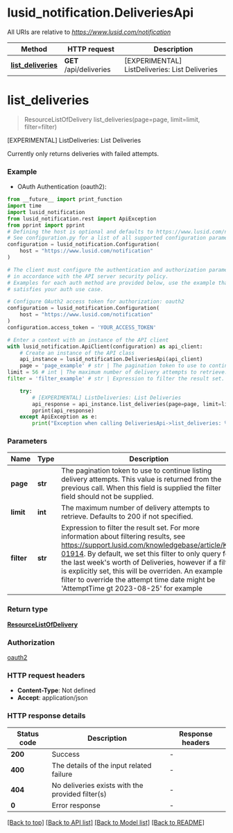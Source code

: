 # lusid_notification.DeliveriesApi

All URIs are relative to *https://www.lusid.com/notification*

Method | HTTP request | Description
------------- | ------------- | -------------
[**list_deliveries**](DeliveriesApi.md#list_deliveries) | **GET** /api/deliveries | [EXPERIMENTAL] ListDeliveries: List Deliveries


# **list_deliveries**
> ResourceListOfDelivery list_deliveries(page=page, limit=limit, filter=filter)

[EXPERIMENTAL] ListDeliveries: List Deliveries

Currently only returns deliveries with failed attempts.

### Example

* OAuth Authentication (oauth2):
```python
from __future__ import print_function
import time
import lusid_notification
from lusid_notification.rest import ApiException
from pprint import pprint
# Defining the host is optional and defaults to https://www.lusid.com/notification
# See configuration.py for a list of all supported configuration parameters.
configuration = lusid_notification.Configuration(
    host = "https://www.lusid.com/notification"
)

# The client must configure the authentication and authorization parameters
# in accordance with the API server security policy.
# Examples for each auth method are provided below, use the example that
# satisfies your auth use case.

# Configure OAuth2 access token for authorization: oauth2
configuration = lusid_notification.Configuration(
    host = "https://www.lusid.com/notification"
)
configuration.access_token = 'YOUR_ACCESS_TOKEN'

# Enter a context with an instance of the API client
with lusid_notification.ApiClient(configuration) as api_client:
    # Create an instance of the API class
    api_instance = lusid_notification.DeliveriesApi(api_client)
    page = 'page_example' # str | The pagination token to use to continue listing delivery attempts. This value is returned from the previous call. When this field is supplied the filter field should not be supplied. (optional)
limit = 56 # int | The maximum number of delivery attempts to retrieve. Defaults to 200 if not specified. (optional)
filter = 'filter_example' # str | Expression to filter the result set. For more information about filtering results, see https://support.lusid.com/knowledgebase/article/KA-01914.  By default, we set this filter to only query for the last week's worth of Deliveries, however if a filter is explicitly set, this will be overriden.  An example filter to override the attempt time date might be 'AttemptTime gt 2023-08-25' for example (optional)

    try:
        # [EXPERIMENTAL] ListDeliveries: List Deliveries
        api_response = api_instance.list_deliveries(page=page, limit=limit, filter=filter)
        pprint(api_response)
    except ApiException as e:
        print("Exception when calling DeliveriesApi->list_deliveries: %s\n" % e)
```

### Parameters

Name | Type | Description  | Notes
------------- | ------------- | ------------- | -------------
 **page** | **str**| The pagination token to use to continue listing delivery attempts. This value is returned from the previous call. When this field is supplied the filter field should not be supplied. | [optional] 
 **limit** | **int**| The maximum number of delivery attempts to retrieve. Defaults to 200 if not specified. | [optional] 
 **filter** | **str**| Expression to filter the result set. For more information about filtering results, see https://support.lusid.com/knowledgebase/article/KA-01914.  By default, we set this filter to only query for the last week&#39;s worth of Deliveries, however if a filter is explicitly set, this will be overriden.  An example filter to override the attempt time date might be &#39;AttemptTime gt 2023-08-25&#39; for example | [optional] 

### Return type

[**ResourceListOfDelivery**](ResourceListOfDelivery.md)

### Authorization

[oauth2](../README.md#oauth2)

### HTTP request headers

 - **Content-Type**: Not defined
 - **Accept**: application/json

### HTTP response details
| Status code | Description | Response headers |
|-------------|-------------|------------------|
**200** | Success |  -  |
**400** | The details of the input related failure |  -  |
**404** | No deliveries exists with the provided filter(s) |  -  |
**0** | Error response |  -  |

[[Back to top]](#) [[Back to API list]](../README.md#documentation-for-api-endpoints) [[Back to Model list]](../README.md#documentation-for-models) [[Back to README]](../README.md)

